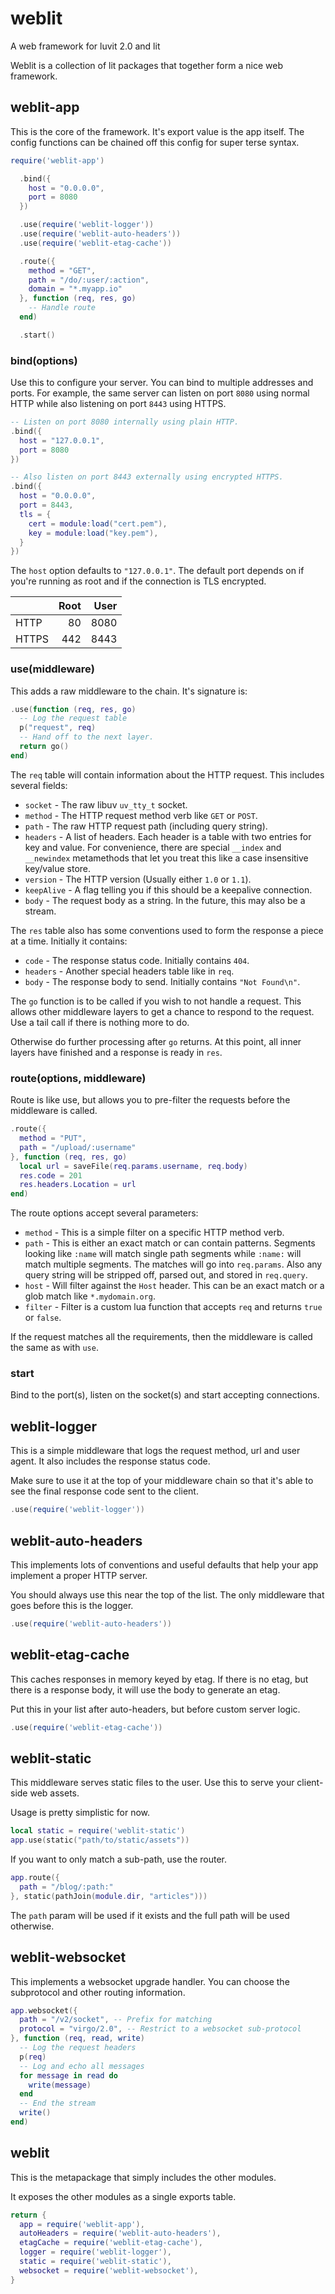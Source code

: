 # weblit

A web framework for luvit 2.0 and lit

Weblit is a collection of lit packages that together form a nice web framework.

## weblit-app

This is the core of the framework.  It's export value is the app itself.  The
config functions can be chained off this config for super terse syntax.

```lua
require('weblit-app')

  .bind({
    host = "0.0.0.0",
    port = 8080
  })

  .use(require('weblit-logger'))
  .use(require('weblit-auto-headers'))
  .use(require('weblit-etag-cache'))

  .route({
    method = "GET",
    path = "/do/:user/:action",
    domain = "*.myapp.io"
  }, function (req, res, go)
    -- Handle route
  end)

  .start()

```

### bind(options)

Use this to configure your server.  You can bind to multiple addresses and
ports. For example, the same server can listen on port `8080` using normal HTTP
while also listening on port `8443` using HTTPS.

```lua
-- Listen on port 8080 internally using plain HTTP.
.bind({
  host = "127.0.0.1",
  port = 8080
})

-- Also listen on port 8443 externally using encrypted HTTPS.
.bind({
  host = "0.0.0.0",
  port = 8443,
  tls = {
    cert = module:load("cert.pem"),
    key = module:load("key.pem"),
  }
})
```

The `host` option defaults to `"127.0.0.1"`.  The default port depends on if
you're running as root and if the connection is TLS encrypted.

|      | Root | User
|------|-----:|------:
|HTTP  | 80   | 8080
|HTTPS | 442  | 8443


### use(middleware)

This adds a raw middleware to the chain.  It's signature is:

```lua
.use(function (req, res, go)
  -- Log the request table
  p("request", req)
  -- Hand off to the next layer.
  return go()
end)
```

The `req` table will contain information about the HTTP request.  This includes
several fields:

 - `socket` - The raw libuv `uv_tty_t` socket.
 - `method` - The HTTP request method verb like `GET` or `POST`.
 - `path` - The raw HTTP request path (including query string).
 - `headers` - A list of headers.  Each header is a table with two entries for
   key and value.  For convenience, there are special `__index` and
   `__newindex` metamethods that let you treat this like a case insensitive
   key/value store.
 - `version` - The HTTP version (Usually either `1.0` or `1.1`).
 - `keepAlive` - A flag telling you if this should be a keepalive connection.
 - `body` - The request body as a string.  In the future, this may also be a stream.

The `res` table also has some conventions used to form the response a piece at a
time.  Initially it contains:

 - `code` - The response status code. Initially contains `404`.
 - `headers` - Another special headers table like in `req`.
 - `body` - The response body to send. Initially contains `"Not Found\n"`.

The `go` function is to be called if you wish to not handle a request.  This
allows other middleware layers to get a chance to respond to the request.  Use a
tail call if there is nothing more to do.

Otherwise do further processing after `go` returns.  At this point, all inner
layers have finished and a response is ready in `res`.

### route(options, middleware)

Route is like use, but allows you to pre-filter the requests before the middleware
is called.

```lua
.route({
  method = "PUT",
  path = "/upload/:username"
}, function (req, res, go)
  local url = saveFile(req.params.username, req.body)
  res.code = 201
  res.headers.Location = url
end)
```

The route options accept several parameters:

 - `method` - This is a simple filter on a specific HTTP method verb.
 - `path` - This is either an exact match or can contain patterns.  Segments
   looking like `:name` will match single path segments while `:name:` will
   match multiple segments.  The matches will go into `req.params`.  Also any
   query string will be stripped off, parsed out, and stored in `req.query`.
 - `host` - Will filter against the `Host` header.  This can be an exact match
   or a glob match like `*.mydomain.org`.
 - `filter` - Filter is a custom lua function that accepts `req` and returns
   `true` or `false`.

If the request matches all the requirements, then the middleware is called the
same as with `use`.

### start

Bind to the port(s), listen on the socket(s) and start accepting connections.

## weblit-logger

This is a simple middleware that logs the request method, url and user agent.
It also includes the response status code.

Make sure to use it at the top of your middleware chain so that it's able to see
the final response code sent to the client.

```lua
.use(require('weblit-logger'))
```

## weblit-auto-headers

This implements lots of conventions and useful defaults that help your app
implement a proper HTTP server.

You should always use this near the top of the list.  The only middleware that
goes before this is the logger.


```lua
.use(require('weblit-auto-headers'))
```

## weblit-etag-cache

This caches responses in memory keyed by etag.  If there is no etag, but there
is a response body, it will use the body to generate an etag.

Put this in your list after auto-headers, but before custom server logic.

```lua
.use(require('weblit-etag-cache'))
```

## weblit-static

This middleware serves static files to the user.  Use this to serve your client-
side web assets.

Usage is pretty simplistic for now.

```lua
local static = require('weblit-static')
app.use(static("path/to/static/assets"))
```

If you want to only match a sub-path, use the router.

```lua
app.route({
  path = "/blog/:path:"
}, static(pathJoin(module.dir, "articles")))
```

The `path` param will be used if it exists and the full path will be used
otherwise.

## weblit-websocket

This implements a websocket upgrade handler.  You can choose the subprotocol and
other routing information.

```lua
app.websocket({
  path = "/v2/socket", -- Prefix for matching
  protocol = "virgo/2.0", -- Restrict to a websocket sub-protocol
}, function (req, read, write)
  -- Log the request headers
  p(req)
  -- Log and echo all messages
  for message in read do
    write(message)
  end
  -- End the stream
  write()
end)
```


## weblit

This is the metapackage that simply includes the other modules.

It exposes the other modules as a single exports table.

```lua
return {
  app = require('weblit-app'),
  autoHeaders = require('weblit-auto-headers'),
  etagCache = require('weblit-etag-cache'),
  logger = require('weblit-logger'),
  static = require('weblit-static'),
  websocket = require('weblit-websocket'),
}
```

